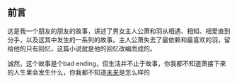 ## 前言

这是我一个朋友的朋友的故事，讲述了男女主人公萧和羽从相遇、相知、相爱直到分手，以及这其中发生的一系列的故事。主人公萧失去了最依赖和最喜欢的羽，留给他的只有回忆，这篇小说就是他的回忆改编而成的。    

诚然，这个故事是个bad ending，但生活并不止于故事，你我都不知道萧接下来的人生里会发生什么，你我都不知道[未来](未来篇/)是怎么样的
